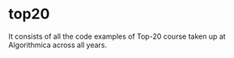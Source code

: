 top20
=====

It consists of all the code examples of Top-20 course taken up at Algorithmica across all years.

